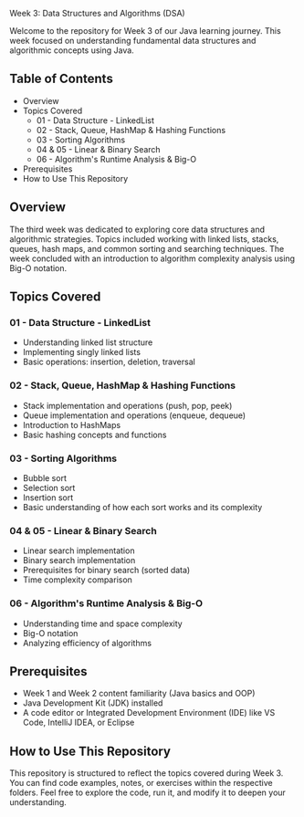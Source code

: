 Week 3: Data Structures and Algorithms (DSA)

Welcome to the repository for Week 3 of our Java learning journey. This week focused on 
understanding fundamental data structures and algorithmic concepts using Java.

## Table of Contents
- Overview
- Topics Covered
  - 01 - Data Structure - LinkedList
  - 02 - Stack, Queue, HashMap & Hashing Functions
  - 03 - Sorting Algorithms
  - 04 & 05 - Linear & Binary Search
  - 06 - Algorithm's Runtime Analysis & Big-O
- Prerequisites
- How to Use This Repository

## Overview

The third week was dedicated to exploring core data structures and algorithmic strategies. Topics included working with linked lists, stacks, queues, hash maps, and common sorting and searching techniques. The week concluded with an introduction to algorithm complexity analysis using Big-O notation.

## Topics Covered

### 01 - Data Structure - LinkedList
- Understanding linked list structure
- Implementing singly linked lists
- Basic operations: insertion, deletion, traversal

### 02 - Stack, Queue, HashMap & Hashing Functions
- Stack implementation and operations (push, pop, peek)
- Queue implementation and operations (enqueue, dequeue)
- Introduction to HashMaps
- Basic hashing concepts and functions

### 03 - Sorting Algorithms
- Bubble sort
- Selection sort
- Insertion sort
- Basic understanding of how each sort works and its complexity

### 04 & 05 - Linear & Binary Search
- Linear search implementation
- Binary search implementation
- Prerequisites for binary search (sorted data)
- Time complexity comparison

### 06 - Algorithm's Runtime Analysis & Big-O
- Understanding time and space complexity
- Big-O notation
- Analyzing efficiency of algorithms

## Prerequisites
- Week 1 and Week 2 content familiarity (Java basics and OOP)
- Java Development Kit (JDK) installed
- A code editor or Integrated Development Environment (IDE) like VS Code, IntelliJ IDEA, or Eclipse

## How to Use This Repository

This repository is structured to reflect the topics covered during Week 3. You can find code examples, notes, or exercises within the respective folders. Feel free to explore the code, run it, and modify it to deepen your understanding.
